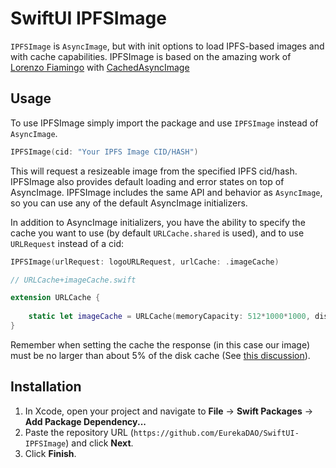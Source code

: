 # SwiftUI IPFSImage

`IPFSImage` is `AsyncImage`, but with init options to load IPFS-based images and with cache capabilities. IPFSImage is based on the amazing work of [Lorenzo Fiamingo](https://github.com/lorenzofiamingo) with [CachedAsyncImage](https://github.com/lorenzofiamingo/swiftui-cached-async-image)

## Usage

To use IPFSImage simply import the package and use `IPFSImage` instead of `AsyncImage`.

```swift
IPFSImage(cid: "Your IPFS Image CID/HASH")
```

This will request a resizeable image from the specified IPFS cid/hash. IPFSImage also provides default loading and error states on top of AsyncImage. IPFSImage includes the same API and behavior as `AsyncImage`, so you can use any of the default AsyncImage initializers.

In addition to AsyncImage initializers, you have the ability to specify the cache you want to use (by default `URLCache.shared` is used), and to use `URLRequest` instead of a cid:

```swift
IPFSImage(urlRequest: logoURLRequest, urlCache: .imageCache)
```

```swift
// URLCache+imageCache.swift

extension URLCache {
    
    static let imageCache = URLCache(memoryCapacity: 512*1000*1000, diskCapacity: 10*1000*1000*1000)
}
```

Remember when setting the cache the response (in this case our image) must be no larger than about 5% of the disk cache (See [this discussion](https://developer.apple.com/documentation/foundation/nsurlsessiondatadelegate/1411612-urlsession#discussion)).

## Installation

1. In Xcode, open your project and navigate to **File** → **Swift Packages** → **Add Package Dependency...**
2. Paste the repository URL (`https://github.com/EurekaDAO/SwiftUI-IPFSImage`) and click **Next**.
3. Click **Finish**.
